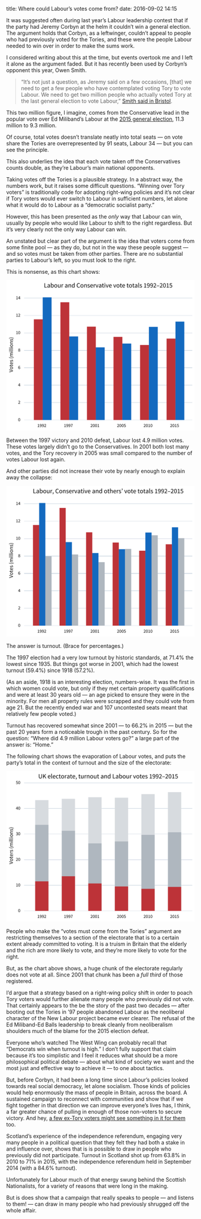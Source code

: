 title: Where could Labour’s votes come from?
date: 2016-09-02 14:15

It was suggested often during last year’s Labour leadership contest that if the party had Jeremy Corbyn at the helm it couldn’t win a general election. The argument holds that Corbyn, as a leftwinger, couldn’t appeal to people who had previously voted for the Tories, and these were the people Labour needed to win over in order to make the sums work.

I considered writing about this at the time, but events overtook me and I left it alone as the argument faded. But it has recently been used by Corbyn’s opponent this year, Owen Smith.

> “It’s not just a question, as Jeremy said on a few occasions, [that] we need to get a few people who have contemplated voting Tory to vote Labour. We need to get two million people who actually voted Tory at the last general election to vote Labour,” [Smith said in Bristol][bristol-vid].

[bristol-vid]: https://www.youtube.com/watch?v=ZwoeTFP5zOk

This two million figure, I imagine, comes from the Conservative lead in the popular vote over Ed Miliband’s Labour at the [2015 general election][2015-ge], 11.3 million to 9.3 million.

[2015-ge]: http://www.bbc.co.uk/news/election/2015/results

Of course, total votes doesn’t translate neatly into total seats — on vote share the Tories are overrepresented by 91 seats, Labour 34 — but you can see the principle.

This also underlies the idea that each vote taken off the Conservatives counts double, as they’re Labour’s main national opponents.

Taking votes off the Tories is a plausible strategy. In a abstract way, the numbers work, but it raises some difficult questions. “Winning over Tory voters” is traditionally code for adopting right-wing policies and it’s not clear if Tory voters would ever switch to Labour in sufficient numbers, let alone what it would do to Labour as a “democratic socialist party.”

However, this has been presented as the *only* way that Labour can win, usually by people who would like Labour to shift to the right regardless. But it’s very clearly not the only way Labour can win.

An unstated but clear part of the argument is the idea that voters come from some finite pool — as they do, but not in the way these people suggest — and so votes must be taken from other parties. There are no substantial parties to Labour’s left, so you must look to the right.

This is nonsense, as this chart shows:

<p class="full-width">
    <img
        alt="Plot showing Labour and Conservative popular vote between 1992 and 2015"
        src="/images/lab_con_1992-2015.svg"
        class="no-border">
</p>

Between the 1997 victory and 2010 defeat, Labour lost 4.9 million votes. These votes largely didn’t go to the Conservatives. In 2001 both lost many votes, and the Tory recovery in 2005 was small compared to the number of votes Labour lost again.

And other parties did not increase their vote by nearly enough to explain away the collapse:

<p class="full-width">
    <img
        alt="Plot showing the popular vote of Labour, Conservative and other parties between 1992 and 2015"
        src="/images/lab_con_oth_1992-2015.svg"
        class="no-border">
</p>

The answer is turnout. (Brace for percentages.)

The 1997 election had a very low turnout by historic standards, at 71.4% the lowest since 1935. But things got worse in 2001, which had the lowest turnout (59.4%) since 1918 (57.2%).

(As an aside, 1918 is an interesting election, numbers-wise. It was the first in which women could vote, but only if they met certain property qualifications and were at least 30 years old — an age picked to ensure they were in the minority. For men all property rules were scrapped and they could vote from age 21. But the recently ended war and 107 uncontested seats meant that relatively few people voted.)

Turnout has recovered somewhat since 2001 — to 66.2% in 2015 — but the past 20 years form a noticeable trough in the past century. So for the question: “Where did 4.9 million Labour voters go?” a large part of the answer is: “Home.”

The following chart shows the evaporation of Labour votes, and puts the party’s total in the context of turnout and the size of the electorate:

<p class="full-width">
    <img
        alt="Plot showing Labour and Conservative popular vote between 1992 and 2015"
        src="/images/lab_electorate_1992-2015.svg"
        class="no-border">
</p>

People who make the “votes must come from the Tories” argument are restricting themselves to a section of the electorate that is to a certain extent already committed to voting. It is a truism in Britain that the elderly and the rich are more likely to vote, and they’re more likely to vote for the right.

But, as the chart above shows, a huge chunk of the electorate regularly does not vote at all. Since 2001 that chunk has been a *full third* of those registered.

I’d argue that a strategy based on a right-wing policy shift in order to poach Tory voters would further alienate many people who previously did not vote. That certainly appears to the be the story of the past two decades — after booting out the Tories in ’97 people abandoned Labour as the neoliberal character of the New Labour project became ever clearer. The refusal of the Ed Miliband-Ed Balls leadership to break cleanly from neoliberalism shoulders much of the blame for the 2015 election defeat.

Everyone who’s watched The West Wing can probably recall that “Democrats win when turnout is high.” I don’t fully support that claim because it’s too simplistic and I feel it reduces what should be a more philosophical political debate — about what kind of society we want and the most just and effective way to achieve it — to one about tactics.

But, before Corbyn, it had been a long time since Labour’s policies looked towards real social democracy, let alone socialism. Those kinds of policies would help enormously the mass of people in Britain, across the board. A sustained campaign to reconnect with communities and show that if we fight together in that direction we can improve everyone’s lives has, I think, a far greater chance of pulling in enough of those non-voters to secure victory. And hey, [a few ex-Tory voters might see something in it for them][tax-creds-video] too.

[tax-creds-video]: https://youtu.be/G9NPF1iXBjw?t=56s

Scotland’s experience of the independence referendum, engaging very many people in a political question that they felt they had both a stake in and influence over, shows that is is possible to draw in people who previously did not participate. Turnout in Scotland shot up from 63.8% in 2010 to 71% in 2015, with the independence referendum held in September 2014 (with a 84.6% turnout).

Unfortunately for Labour much of that energy swung behind the Scottish Nationalists, for a variety of reasons that were long in the making.

But is does show that a campaign that really speaks to people — and listens to them! — can draw in many people who had previously shrugged off the whole affair.
